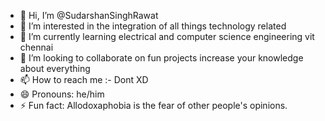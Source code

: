- 👋 Hi, I’m @SudarshanSinghRawat
- 👀 I’m interested in the integration of all things technology related
- 🌱 I’m currently learning electrical and computer science engineering vit chennai
- 💞️ I’m looking to collaborate on fun projects increase your knowledge about everything
- 📫 How to reach me :- Dont XD
- 😄 Pronouns: he/him
- ⚡ Fun fact: Allodoxaphobia is the fear of other people's opinions.
